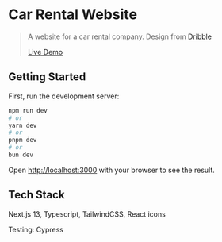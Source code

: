 # Car Rental Website

> A website for a car rental company. Design from [Dribble](https://dribbble.com/shots/22583789-Car-Rental-Website)
>
> [Live Demo](https://car-rental-site-peach.vercel.app)

## Getting Started

First, run the development server:

```bash
npm run dev
# or
yarn dev
# or
pnpm dev
# or
bun dev
```

Open [http://localhost:3000](http://localhost:3000) with your browser to see the result.

## Tech Stack

Next.js 13, Typescript, TailwindCSS, React icons

Testing: Cypress
